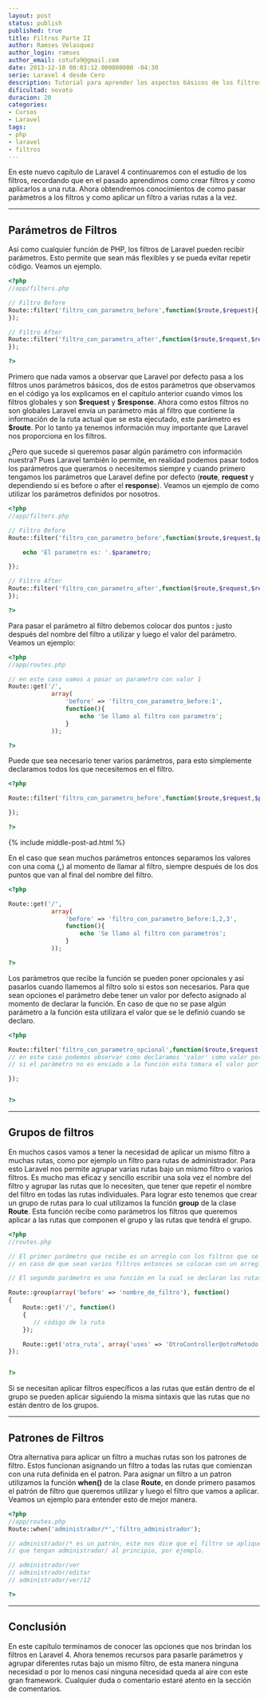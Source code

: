 ```yaml
---
layout: post
status: publish
published: true
title: Filtros Parte II
author: Ramses Velasquez
author_login: ramses
author_email: cotufa9@gmail.com
date: 2013-12-10 00:03:12.000000000 -04:30
serie: Laravel 4 desde Cero
description: Tutorial para aprender los aspectos básicos de los filtros en Laravel 4
dificultad: novato
duracion: 20
categories:
- Cursos
- Laravel
tags:
- php
- laravel
- filtros
---
```

<p>En este nuevo capítulo de Laravel 4 continuaremos con el estudio de los filtros, recordando que en el pasado aprendimos como crear filtros y como aplicarlos a una ruta. Ahora obtendremos conocimientos de como pasar parámetros a los filtros y como aplicar un filtro a varias rutas a la vez.</p>

<hr />

<h2>Parámetros de Filtros</h2>

<p>Así como cualquier función de PHP, los filtros de Laravel pueden recibir parámetros. Esto permite que sean más flexibles y se pueda evitar repetir código. Veamos un ejemplo.</p>

```php 
<?php
//app/filters.php

// Filtro Before
Route::filter('filtro_con_parametro_before',function($route,$request){
});

// Filtro After
Route::filter('filtro_con_parametro_after',function($route,$request,$response){
});

?>
```

<p>Primero que nada vamos a observar que Laravel por defecto pasa a los filtros unos parámetros básicos, dos de estos parámetros que observamos en el código ya los explicamos en el capítulo anterior cuando vimos los filtros globales y son <strong>$request</strong> y <strong>$response</strong>. Ahora como estos filtros no son globales Laravel envía un parámetro más al filtro que contiene la información de la ruta actual que se esta ejecutado, este parámetro es <strong>$route</strong>. Por lo tanto ya tenemos información muy importante que Laravel nos proporciona en los filtros.</p>

<p>¿Pero que sucede si queremos pasar algún parámetro con información nuestra? Pues Laravel también lo permite, en realidad podemos pasar todos los parámetros que queramos o necesitemos siempre y cuando primero tengamos los parámetros que Laravel define por defecto (<strong>route</strong>, <strong>request</strong> y dependiendo si es before o after el <strong>response</strong>). Veamos un ejemplo de como utilizar los parámetros definidos por nosotros.</p>

```php 
<?php
//app/filters.php

// Filtro Before
Route::filter('filtro_con_parametro_before',function($route,$request,$parametro){

    echo 'El parametro es: '.$parametro;

});

// Filtro After
Route::filter('filtro_con_parametro_after',function($route,$request,$response, $parametro){
});

?>
```

<p>Para pasar el parámetro al filtro debemos colocar dos puntos <strong>:</strong> justo después del nombre del filtro a utilizar y luego el valor del parámetro. Veamos un ejemplo:</p>

```php 
<?php
//app/routes.php

// en este caso vamos a pasar un parametro con valor 1
Route::get('/',
            array( 
                'before' => 'filtro_con_parametro_before:1', 
                function(){
                    echo 'Se llamo al filtro con parametro'; 
                }
            ));

?>
```

<p>Puede que sea necesario tener varios parámetros, para esto simplemente declaramos todos los que necesitemos en el filtro.</p>

```php 
<?php

Route::filter('filtro_con_parametro_before',function($route,$request,$parametro1, $parametro2, $parametro3){

});

?>
```

{% include middle-post-ad.html %}

<p>En el caso que sean muchos parámetros entonces separamos los valores con una coma (<strong>,</strong>) al momento de llamar al filtro, siempre después de los dos puntos que van al final del nombre del filtro.</p>

```php 
<?php

Route::get('/',
            array( 
                'before' => 'filtro_con_parametro_before:1,2,3', 
                function(){
                    echo 'Se llamo al filtro con parametros'; 
                }
            ));

?>
```

<p>Los parámetros que recibe la función se pueden poner opcionales y así pasarlos cuando llamemos al filtro solo si estos son necesarios. Para que sean opciones el parámetro debe tener un valor por defecto asignado al momento de declarar la función. En caso de que no se pase algún parámetro a la función esta utilizara el valor que se le definió cuando se declaro.</p>

```php 
<?php

Route::filter('filtro_con_parametro_opcional',function($route,$request,$parametro_obligatorio, $parametro_opcional = 'valor'){
// en este caso podemos observar como declaramos 'valor' como valor por defecto del parámetro
// si el parámetro no es enviado a la función esta tomara el valor por defecto

});


?>
```

<hr />

<h2>Grupos de filtros</h2>

<p>En muchos casos vamos a tener la necesidad de aplicar un mismo filtro a muchas rutas, como por ejemplo un filtro para rutas de administrador. Para esto Laravel nos permite agrupar varias rutas bajo un mismo filtro o varios filtros. Es mucho mas eficaz y sencillo escribir una sola vez el nombre del filtro y agrupar las rutas que lo necesiten, que tener que repetir el nombre del filtro en todas las rutas individuales. Para lograr esto tenemos que crear un grupo de rutas para lo cual utilizamos la función <strong>group</strong> de la clase <strong>Route</strong>. Esta función recibe como parámetros los filtros que queremos aplicar a las rutas que componen el grupo y las rutas que tendrá el grupo.</p>

```php 
<?php
//routes.php

// El primer parámetro que recibe es un arreglo con los filtros que se neceisten 
// en caso de que sean varios filtros entonces se colocan con un arreglo

// El segundo parámetro es una función en la cual se declaran las rutas de la misma manera que se declaran si no estuvieran en un grupo

Route::group(array('before' => 'nombre_de_filtro'), function()
{
    Route::get('/', function()
    {
       // código de la ruta
    });

    Route::get('otra_ruta', array('uses' => 'OtroController@otroMetodo'));
});


?>
```

<p>Si se necesitan aplicar filtros específicos a las rutas que están dentro de el grupo se pueden aplicar siguiendo la misma sintaxis que las rutas que no están dentro de los grupos.</p>

<hr />

<h2>Patrones de Filtros</h2>

<p>Otra alternativa para aplicar un filtro a muchas rutas son los patrones de filtro. Estos funcionan asignando un filtro a todas las rutas que comienzan con una ruta definida en el patron. Para asignar un filtro a un patron utilizamos la función <strong>when()</strong> de la clase <strong>Route</strong>, en donde primero pasamos el patrón de filtro que queremos utilizar y luego el filtro que vamos a aplicar. Veamos un ejemplo para entender esto de mejor manera.</p>

```php 
<?php
//app/routes.php
Route::when('administrador/*','filtro_administrador');

// administrador/* es un patrón, este nos dice que el filtro se aplique a todas las rutas 
// que tengan administrador/ al principio, por ejemplo. 

// administrador/ver
// administrador/editar
// administrador/ver/12

?>
```

<hr />

<h2>Conclusión</h2>

<p>En este capítulo terminamos de conocer las opciones que nos brindan los filtros en Laravel 4. Ahora tenemos recursos para pasarle parámetros y agrupar diferentes rutas bajo un mismo filtro, de esta manera ninguna necesidad o por lo menos casi ninguna necesidad queda al aire con este gran framework. Cualquier duda o comentario estaré atento en la sección de comentarios.</p>

